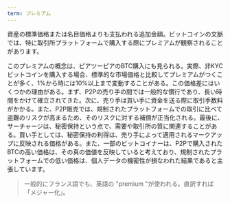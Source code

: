 ```yaml
---
term: プレミアム
---
```

資産の標準価格または名目価格よりも支払われる追加金額。ビットコインの文脈では、特に取引所プラットフォームで購入する際にプレミアムが観察されることがあります。

このプレミアムの概念は、ピアツーピアのBTC購入にも見られる。実際、非KYCビットコインを購入する場合、標準的な市場価格と比較してプレミアムがつくことが多く、1%から時には10%以上まで変動することがある。この価格差にはいくつかの理由がある。まず、P2Pの売り手の間では一般的な慣行であり、長い時間をかけて確立されてきた。次に、売り手は買い手に資金を送る際に取引手数料がかかる。また、P2P販売では、規制されたプラットフォームでの取引に比べて盗難のリスクが高まるため、そのリスクに対する補償が正当化される。最後に、サーチャージは、秘密保持という点で、需要や取引所の質に関連することがある。買い手としては、秘密保持の利得は、売り手によって適用されるマークアップに反映される価格がある。また、一部のビットコイナーは、P2Pで購入されたBTCの高い価格は、その真の価値を反映していると考えており、規制されたプラットフォームでの低い価格は、個人データの機密性が損なわれた結果であると主張しています。

> 一般的にフランス語でも、英語の "premium "が使われる。直訳すれば「メジャー化」。